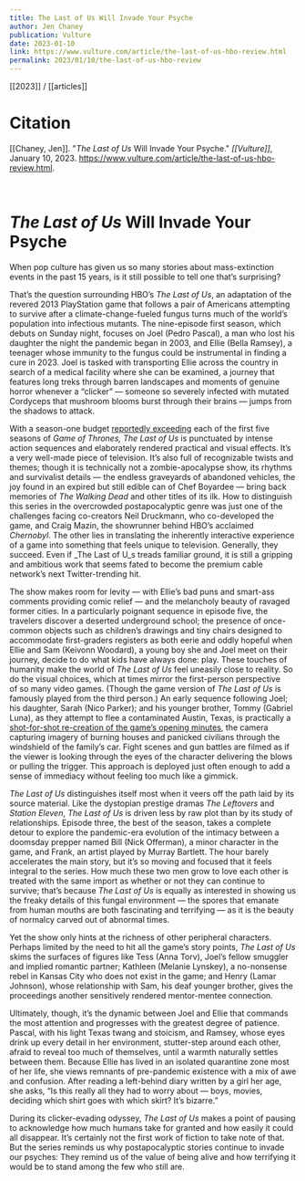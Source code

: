 ```yaml
---
title: The Last of Us Will Invade Your Psyche
author: Jen Chaney
publication: Vulture
date: 2023-01-10
link: https://www.vulture.com/article/the-last-of-us-hbo-review.html
permalink: 2023/01/10/the-last-of-us-hbo-review
---
```


[[2023]] / [[articles]]

# Citation

[[Chaney, Jen]]. "_The Last of Us_ Will Invade Your Psyche." *[[Vulture]]*, January 10, 2023. <https://www.vulture.com/article/the-last-of-us-hbo-review.html>.

<br>

# _The Last of Us_ Will Invade Your Psyche

When pop culture has given us so many stories about mass-extinction events in the past 15 years, is it still possible to tell one that’s surprising?

That’s the question surrounding HBO’s _The Last of Us_, an adaptation of the revered 2013 PlayStation game that follows a pair of Americans attempting to survive after a climate-change-fueled fungus turns much of the world’s population into infectious mutants. The nine-episode first season, which debuts on Sunday night, focuses on Joel (Pedro Pascal), a man who lost his daughter the night the pandemic began in 2003, and Ellie (Bella Ramsey), a teenager whose immunity to the fungus could be instrumental in finding a cure in 2023. Joel is tasked with transporting Ellie across the country in search of a medical facility where she can be examined, a journey that features long treks through barren landscapes and moments of genuine horror whenever a “clicker” — someone so severely infected with mutated Cordyceps that mushroom blooms burst through their brains — jumps from the shadows to attack.

With a season-one budget [reportedly exceeding](https://web.archive.org/web/20240109202439/https://www.newyorker.com/magazine/2023/01/02/can-the-last-of-us-break-the-curse-of-bad-video-game-adaptations) each of the first five seasons of _Game of Thrones,_ _The Last of Us_ is punctuated by intense action sequences and elaborately rendered practical and visual effects. It’s a very well-made piece of television. It’s also full of recognizable twists and themes; though it is technically not a zombie-apocalypse show, its rhythms and survivalist details — the endless graveyards of abandoned vehicles, the joy found in an expired but still edible can of Chef Boyardee — bring back memories of _The Walking Dead_ and other titles of its ilk. How to distinguish this series in the overcrowded postapocalyptic genre was just one of the challenges facing co-creators Neil Druckmann, who co-developed the game, and Craig Mazin, the showrunner behind HBO’s acclaimed _Chernobyl_. The other lies in translating the inherently interactive experience of a game into something that feels unique to television. Generally, they succeed. Even if _The Last of U_s treads familiar ground, it is still a gripping and ambitious work that seems fated to become the premium cable network’s next Twitter-trending hit.

The show makes room for levity — with Ellie’s bad puns and smart-ass comments providing comic relief — and the melancholy beauty of ravaged former cities. In a particularly poignant sequence in episode five, the travelers discover a deserted underground school; the presence of once-common objects such as children’s drawings and tiny chairs designed to accommodate first-graders registers as both eerie and oddly hopeful when Ellie and Sam (Keivonn Woodard), a young boy she and Joel meet on their journey, decide to do what kids have always done: play. These touches of humanity make the world of _The Last of Us_ feel uneasily close to reality. So do the visual choices, which at times mirror the first-person perspective of so many video games. (Though the game version of _The Last of Us_ is famously played from the third person.) An early sequence following Joel; his daughter, Sarah (Nico Parker); and his younger brother, Tommy (Gabriel Luna), as they attempt to flee a contaminated Austin, Texas, is practically a [shot-for-shot re-creation of the game’s opening minutes](https://web.archive.org/web/20240109202439/https://www.youtube.com/watch?v=V1tx643blfI), the camera capturing imagery of burning houses and panicked civilians through the windshield of the family’s car. Fight scenes and gun battles are filmed as if the viewer is looking through the eyes of the character delivering the blows or pulling the trigger. This approach is deployed just often enough to add a sense of immediacy without feeling too much like a gimmick.

_The Last of Us_ distinguishes itself most when it veers off the path laid by its source material. Like the dystopian prestige dramas _The Leftovers_ and _Station Eleven_, _The Last of Us_ is driven less by raw plot than by its study of relationships. Episode three, the best of the season, takes a complete detour to explore the pandemic-era evolution of the intimacy between a doomsday prepper named Bill (Nick Offerman), a minor character in the game, and Frank, an artist played by Murray Bartlett. The hour barely accelerates the main story, but it’s so moving and focused that it feels integral to the series. How much these two men grow to love each other is treated with the same import as whether or not they can continue to survive; that’s because _The Last of Us_ is equally as interested in showing us the freaky details of this fungal environment — the spores that emanate from human mouths are both fascinating and terrifying — as it is the beauty of normalcy carved out of abnormal times.

Yet the show only hints at the richness of other peripheral characters. Perhaps limited by the need to hit all the game’s story points, _The Last of Us_ skims the surfaces of figures like Tess (Anna Torv), Joel’s fellow smuggler and implied romantic partner; Kathleen (Melanie Lynskey), a no-nonsense rebel in Kansas City who does not exist in the game; and Henry (Lamar Johnson), whose relationship with Sam, his deaf younger brother, gives the proceedings another sensitively rendered mentor-mentee connection.

Ultimately, though, it’s the dynamic between Joel and Ellie that commands the most attention and progresses with the greatest degree of patience. Pascal, with his light Texas twang and stoicism, and Ramsey, whose eyes drink up every detail in her environment, stutter-step around each other, afraid to reveal too much of themselves, until a warmth naturally settles between them. Because Ellie has lived in an isolated quarantine zone most of her life, she views remnants of pre-pandemic existence with a mix of awe and confusion. After reading a left-behind diary written by a girl her age, she asks, “Is this really all they had to worry about — boys, movies, deciding which shirt goes with which skirt? It’s bizarre.”

During its clicker-evading odyssey, _The Last of Us_ makes a point of pausing to acknowledge how much humans take for granted and how easily it could all disappear. It’s certainly not the first work of fiction to take note of that. But the series reminds us why postapocalyptic stories continue to invade our psyches: They remind us of the value of being alive and how terrifying it would be to stand among the few who still are.
